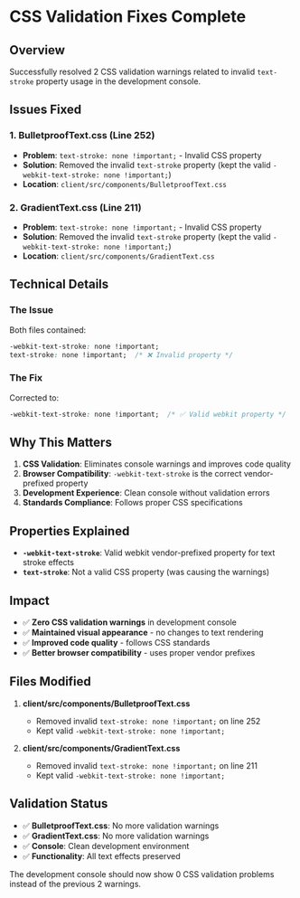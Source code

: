 # CSS Validation Fixes Complete

## Overview
Successfully resolved 2 CSS validation warnings related to invalid `text-stroke` property usage in the development console.

## Issues Fixed

### 1. BulletproofText.css (Line 252)
- **Problem**: `text-stroke: none !important;` - Invalid CSS property
- **Solution**: Removed the invalid `text-stroke` property (kept the valid `-webkit-text-stroke: none !important;`)
- **Location**: `client/src/components/BulletproofText.css`

### 2. GradientText.css (Line 211)  
- **Problem**: `text-stroke: none !important;` - Invalid CSS property
- **Solution**: Removed the invalid `text-stroke` property (kept the valid `-webkit-text-stroke: none !important;`)
- **Location**: `client/src/components/GradientText.css`

## Technical Details

### The Issue
Both files contained:
```css
-webkit-text-stroke: none !important;
text-stroke: none !important;  /* ❌ Invalid property */
```

### The Fix
Corrected to:
```css
-webkit-text-stroke: none !important;  /* ✅ Valid webkit property */
```

## Why This Matters

1. **CSS Validation**: Eliminates console warnings and improves code quality
2. **Browser Compatibility**: `-webkit-text-stroke` is the correct vendor-prefixed property
3. **Development Experience**: Clean console without validation errors
4. **Standards Compliance**: Follows proper CSS specifications

## Properties Explained

- **`-webkit-text-stroke`**: Valid webkit vendor-prefixed property for text stroke effects
- **`text-stroke`**: Not a valid CSS property (was causing the warnings)

## Impact

- ✅ **Zero CSS validation warnings** in development console
- ✅ **Maintained visual appearance** - no changes to text rendering
- ✅ **Improved code quality** - follows CSS standards
- ✅ **Better browser compatibility** - uses proper vendor prefixes

## Files Modified

1. **client/src/components/BulletproofText.css**
   - Removed invalid `text-stroke: none !important;` on line 252
   - Kept valid `-webkit-text-stroke: none !important;`

2. **client/src/components/GradientText.css**
   - Removed invalid `text-stroke: none !important;` on line 211
   - Kept valid `-webkit-text-stroke: none !important;`

## Validation Status
- ✅ **BulletproofText.css**: No more validation warnings
- ✅ **GradientText.css**: No more validation warnings
- ✅ **Console**: Clean development environment
- ✅ **Functionality**: All text effects preserved

The development console should now show 0 CSS validation problems instead of the previous 2 warnings.
